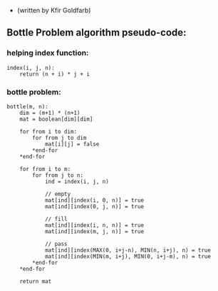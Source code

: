 * (written by Kfir Goldfarb)

## Bottle Problem algorithm pseudo-code:

### helping index function:
```
index(i, j, n):
    return (n + i) * j + i
```

### bottle problem:
```
bottle(m, n):
    dim = (m+1) * (n+1)
    mat = boolean[dim][dim]
    
    for from i to dim:
        for from j to dim
            mat[i][j] = false
        *end-for
    *end-for
    
    for from i to m:
        for from j to n:
            ind = index(i, j, n)
            
            // empty
            mat[ind][index(i, 0, n)] = true
            mat[ind][index(0, j, n)] = true
            
            // fill
            mat[ind][index(i, n, n)] = true
            mat[ind][index(m, j, n)] = true
            
            // pass
            mat[ind][index(MAX(0, i+j-n), MIN(n, i+j), n) = true
            mat[ind][index(MIN(m, i+j), MIN(0, i+j-m), n) = true
        *end-for    
    *end-for
    
    return mat         
```



[comment]: <> (### Complexity = O&#40;|E| + |V|&#41;)